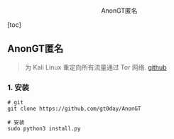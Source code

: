 <center>AnonGT匿名</center>





[toc]







## AnonGT匿名

> 为 Kali Linux 重定向所有流量通过 Tor 网络.  [github](https://github.com/gt0day/AnonGT)









### 1. 安装

```shell
# git
git clone https://github.com/gt0day/AnonGT

# 安装
sudo python3 install.py
```





